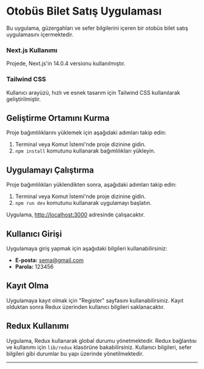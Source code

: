 # Otobüs Bilet Satış Uygulaması

Bu uygulama, güzergahları ve sefer bilgilerini içeren bir otobüs bilet satış uygulamasını içermektedir.

### Next.js Kullanımı

Projede, Next.js'in 14.0.4 versionu kullanılmıştır. 

### Tailwind CSS

Kullanıcı arayüzü, hızlı ve esnek tasarım için Tailwind CSS kullanılarak geliştirilmiştir. 
## Geliştirme Ortamını Kurma

Proje bağımlılıklarını yüklemek için aşağıdaki adımları takip edin:

1. Terminal veya Komut İstemi'nde proje dizinine gidin.
2. `npm install` komutunu kullanarak bağımlılıkları yükleyin.

## Uygulamayı Çalıştırma

Proje bağımlılıkları yüklendikten sonra, aşağıdaki adımları takip edin:

1. Terminal veya Komut İstemi'nde proje dizinine gidin.
2. `npm run dev` komutunu kullanarak uygulamayı başlatın.

Uygulama, [http://localhost:3000](http://localhost:3000) adresinde çalışacaktır.

## Kullanıcı Girişi

Uygulamaya giriş yapmak için aşağıdaki bilgileri kullanabilirsiniz:

- **E-posta:** sema@gmail.com
- **Parola:** 123456

## Kayıt Olma

Uygulamaya kayıt olmak için  "Register" sayfasını kullanabilirsiniz. Kayıt olduktan sonra Redux üzerinden kullanıcı bilgileri saklanacaktır.

## Redux Kullanımı

Uygulama, Redux kullanarak global durumu yönetmektedir. Redux bağlantısı ve kullanımı için `lib/redux` klasörüne bakabilirsiniz. Kullanıcı bilgileri, sefer bilgileri gibi durumlar bu yapı üzerinde yönetilmektedir.


---

